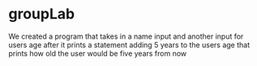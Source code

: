 # groupLab
We created a program that takes in a name input and another input for users age after it prints a statement adding 5 years to the users age that prints how old the user would be five years from now 
